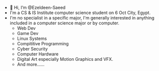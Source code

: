 - 👋 Hi, I’m @Ezeldeen-Saeed
- I'm a CS & IS Institute computer science student on 6 Oct City, Egypt.
- I'm no specialist in a specific major, I'm generally interested in anything included in a computer science major or by computer.
  - Web Dev
  - Game Dev
  - Linux Systems
  - Compititive Programming
  - Cyber Security
  - Computer Hardware
  - Digital Art especially Motion Graphics and VFX.
  - And more......
